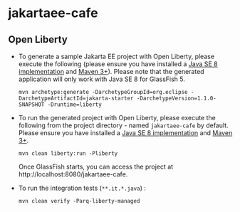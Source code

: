 # jakartaee-cafe

## Open Liberty

* To generate a sample Jakarta EE project with Open Liberty, please execute the following (please ensure you have installed a [Java SE 8 implementation](https://adoptium.net/?variant=openjdk8) and [Maven 3+](https://maven.apache.org/download.cgi)). Please note that the generated application will only work with Java SE 8 for GlassFish 5.

  ```
  mvn archetype:generate -DarchetypeGroupId=org.eclipse -DarchetypeArtifactId=jakarta-starter -DarchetypeVersion=1.1.0-SNAPSHOT -Druntime=liberty
  ```

* To run the generated project with Open Liberty, please execute the following from the project directory - named `jakartaee-cafe` by default. Please ensure you have installed a [Java SE 8 implementation](https://adoptium.net/?variant=openjdk8) and [Maven 3+](https://maven.apache.org/download.cgi).

  ```
  mvn clean liberty:run -Pliberty
  ```

  Once GlassFish starts, you can access the project at http://localhost:8080/jakartaee-cafe.


* To run the integration tests (`**.it.*.java`) : 
  ```
  mvn clean verify -Parq-liberty-managed
  ```
